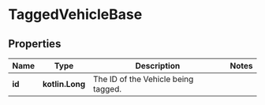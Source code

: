 
# TaggedVehicleBase

## Properties
Name | Type | Description | Notes
------------ | ------------- | ------------- | -------------
**id** | **kotlin.Long** | The ID of the Vehicle being tagged. | 



